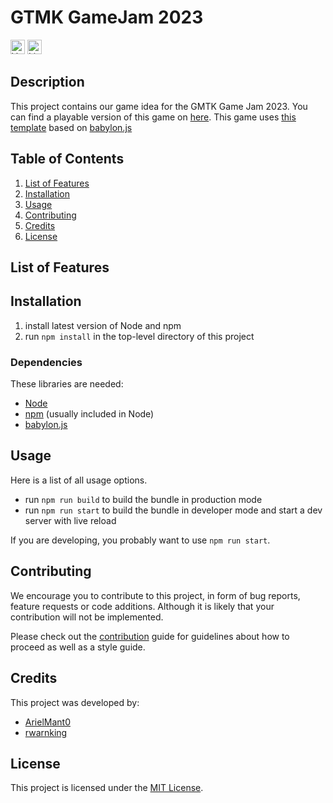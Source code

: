 # GTMK GameJam 2023

[<img alt="Version" src="https://img.shields.io/github/v/release/arielmant0/gmtk-gamejam-2023?style=for-the-badge" height="23">](https://github.com/arielmant0/gmtk-gamejam-2023/releases/latest)
[<img alt="Licence" src="https://img.shields.io/github/license/arielmant0/gmtk-gamejam-2023?style=for-the-badge" height="23">](https://github.com/arielmant0/gmtk-gamejam-2023/blob/main/LICENSE)

## Description

This project contains our game idea for the GMTK Game Jam 2023.
You can find a playable version of this game on [here](https://waehlis.itch.io/nombers).
This game uses [this template](https://github.com/ArielMant0/babylon-game-template) based on [babylon.js](https://www.babylonjs.com)

## Table of Contents
1. [List of Features](#list-of-features)
2. [Installation](#installation)
3. [Usage](#usage)
4. [Contributing](#contributing)
5. [Credits](#credits)
6. [License](#license)

## List of Features

## Installation

1. install latest version of Node and npm
2. run `npm install` in the top-level directory of this project

### Dependencies

These libraries are needed:
- [Node](https://nodejs.org/en/)
- [npm](https://www.npmjs.com) (usually included in Node)
- [babylon.js](https://www.babylonjs.com)

## Usage

Here is a list of all usage options.

- run `npm run build` to build the bundle in production mode
- run `npm run start` to build the bundle in developer mode and start a dev server with live reload

If you are developing, you probably want to use `npm run start`.

## Contributing

We encourage you to contribute to this project, in form of bug reports, feature requests
or code additions. Although it is likely that your contribution will not be implemented.

Please check out the [contribution](docs/CONTRIBUTING.md) guide for guidelines about how to proceed
as well as a style guide.

## Credits
This project was developed by:
- [ArielMant0](https://github.com/ArielMant0)
- [rwarnking](https://github.com/rwarnking)

## License
This project is licensed under the [MIT License](LICENSE).
